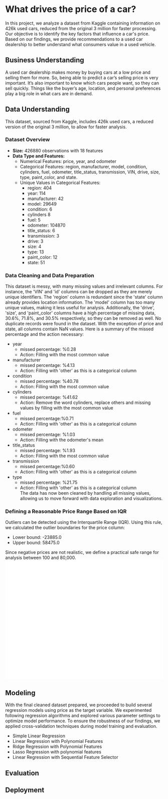 # What drives the price of a car?
In this project, we analyze a dataset from Kaggle containing information on 426k used cars, reduced from the original 3 million for faster processing. Our objective is to identify the key factors that influence a car's price. Based on our findings, we provide recommendations to a used car dealership to better understand what consumers value in a used vehicle.
## Business Understanding
A used car dealership makes money by buying cars at a low price and selling them for more. So, being able to predict a car’s selling price is very important. It’s also important to know which cars people want, so they can sell quickly. Things like the buyer’s age, location, and personal preferences play a big role in what cars are in demand.

## Data Understanding 
This dataset, sourced from Kaggle, includes 426k used cars, a reduced version of the original 3 million, to allow for faster analysis.
### Dataset Overview
- **Size:** 426880  observations with 18 features
- **Data Type and Features:**
  - Numerical Features: price, year, and odometer
  - Categorical Features: region, manufacturer, model, condition, cylinders, fuel, odometer, title_status,    transmission, VIN, drive, size, type, paint_color, and state.
   - Unique Values in Categorical Features:
      - region: 404
      - year: 114
      - manufacturer: 42
      - model: 29649
      - condition: 6
      - cylinders 8
      - fuel: 5
      - odometer: 104870
      - title_status: 6
      - transmission: 3
      - drive: 3
      - size: 4
      - type: 13
      - paint_color: 12
      - state: 51
### Data Cleaning and Data Preparation
This dataset is messy, with many missing values and irrelevant columns. For instance, the 'VIN' and 'id' columns can be dropped as they are merely unique identifiers. The 'region' column is redundant since the 'state' column already provides location information. The 'model' column has too many unique values, making it less useful for analysis. Additionally, the 'drive', 'size', and 'paint_color' columns have a high percentage of missing data, 30.6%, 71.8%, and 30.5% respectively, so they can be removed as well. No duplicate records were found in the dataset.
With the exception of price and state, all columns contain NaN values. Here is a summary of the missed percentage and the action necessary:
- year
  - missed percentage: %0.28
  - Action: Filling with the most common value
- manufacturer
  - missed percentage: %4.13
  - Action: Filling with 'other' as this is a categorical column
- condition
  -  missed percentage: %40.78
  -  Action: Filling with the most common value
- cylinders
  -  missed percentage: %41.62
  -  Action: Remove the word cylinders, replace others and missing values by filling with the most common value
- fuel
  - missed percentage:%0.71
  - Action: Filling with 'other' as this is a categorical column
- odometer
  - missed percentage: %1.03
  - Action: Filling with the odometer's mean
- title_status
  - missed percentage: %1.93
  - Action: Filling with the most common value
- transmission
  - missed percentage:%0.60
  - Action: Filling with 'other' as this is a categorical column
- type
  - missed percentage: %21.75
  - Action: Filling with 'other' as this is a categorical column\
The data has now been cleaned by handling all missing values, allowing us to move forward with data exploration and visualizations.
### Defining a Reasonable Price Range Based on IQR
Outliers can be detected using the Interquartile Range (IQR). Using this rule, we calculated the outlier boundaries for the price column:
   - Lower bound: -23885.0
   - Upper bound: 58475.0
     
Since negative prices are not realistic, we define a practical safe range for analysis between 100 and 80,000.
![plot1](figures/plot1.png)


## Modeling
With the final cleaned dataset prepared, we proceeded to build several regression models using price as the target variable. We experimented following regression algorithms and explored various parameter settings to optimize model performance. To ensure the robustness of our findings, we applied cross-validation techniques during model training and evaluation.

 - Simple Linear Regression
 - Linear Regression with Polynomial Features
 - Ridge Regression with Polynomial Features
 - Lasso Regression with polynomial features
 - Linear Regression with Sequential Feature Selector


## Evaluation

## Deployment
